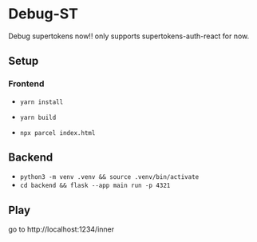 # Debug-ST

Debug supertokens now!!
only supports supertokens-auth-react for now.

## Setup

### Frontend

- `yarn install`

- `yarn build`

- `npx parcel index.html`

## Backend

- `python3 -m venv .venv && source .venv/bin/activate`
- `cd backend && flask --app main run -p 4321`

## Play

go to http://localhost:1234/inner 

